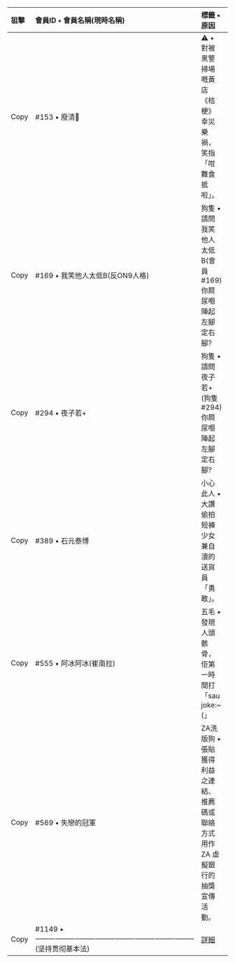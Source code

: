 
| 狙擊  | 會員ID • 會員名稱(現時名稱) | 標籤 • 原因  | 鏈結  |
|:------|:-----------|:------|:------|
| Copy | #153 • 廢清🚬   | ⚠️ • 對被黑警掃場嘅黃店《桔梗》幸災樂禍，笑指「咁難食 抵啦」。 | [[🔗](https://lih.kg/gsbJmT)  |
| Copy | #169 • 我笑他人太低B(反ON9人格) | 狗隻 • 請問我笑他人太低B(會員#169)你屙尿嗰陣起左腳定右腳? | [🔗](https://lih.kg/1656084)  |
| Copy | #294 • 夜子若+ | 狗隻 • 請問夜子若+(狗隻#294)你屙尿嗰陣起左腳定右腳? | [🔗](https://lih.kg/2774727)  |
| Copy | #389 • 石元泰博 | 小心此人 • 大讚偷拍短褲少女兼自瀆的送貨員「勇敢」。 | [🔗](https://lih.kg/hhmpRT) [🖼️](https://filedn.eu/l9Hq1YKLkJ4m0VSXcdcfUaJ/LIHKG_on99/on9_jai/389/389.1_.png)  |
| Copy | #555 • 阿冰阿冰(崔南拉) | 五毛 • 發現人頭骸骨，佢第一時間打「sau joke:~(」 | [🔗](https://lihkg.com/thread/2488948/page/3?post=61)  |
| Copy | #569 • 失戀的冠軍 |  ZA洗版狗 • 張貼獲得利益之連結、推薦碼或聯絡方式用作 ZA 虛擬銀行的抽獎宣傳活動。 |   [🔗](https://lih.kg/bgjbsmV) [🖼️](https://filedn.eu/l9Hq1YKLkJ4m0VSXcdcfUaJ/LIHKG_on99/on9_jai/569/569.1_.png) |
| Copy | #1149 • ⸻⸻⸻⸻⸻⸻⸻⸻(坚持贯彻基本法) | [詳細](./LibelWeb/1149.html) |   [🔗](./LibelWeb/1149.html)  |

<script>function LibelWeb(){navigator.clipboard.writeText(copyText.value);alert("Copied");}</script>
